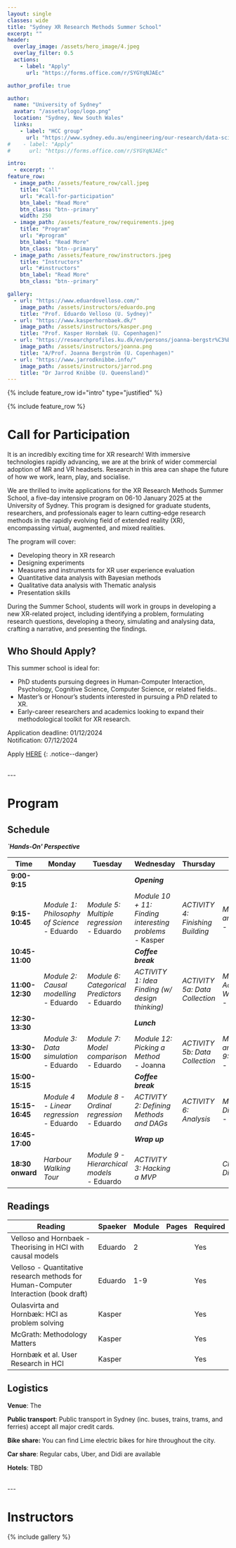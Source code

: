 ```yaml
---
layout: single
classes: wide
title: "Sydney XR Research Methods Summer School"
excerpt: ""
header:
  overlay_image: /assets/hero_image/4.jpeg
  overlay_filter: 0.5
  actions:
    - label: "Apply"
      url: "https://forms.office.com/r/SYGYqNJAEc"

author_profile: true

author:
  name: "University of Sydney"
  avatar: "/assets/logo/logo.png"
  location: "Sydney, New South Wales"
  links:
    - label: "HCC group"
      url: "https://www.sydney.edu.au/engineering/our-research/data-science-and-computer-engineering/human-centred-computing-hcc.html"
#    - label: "Apply"
#      url: "https://forms.office.com/r/SYGYqNJAEc"

intro: 
  - excerpt: ''
feature_row:
  - image_path: /assets/feature_row/call.jpeg
    title: "Call"
    url: "#call-for-participation"
    btn_label: "Read More"
    btn_class: "btn--primary"
    width: 250 
  - image_path: /assets/feature_row/requirements.jpeg
    title: "Program"
    url: "#program"
    btn_label: "Read More"
    btn_class: "btn--primary" 
  - image_path: /assets/feature_row/instructors.jpeg
    title: "Instructors"
    url: "#instructors"
    btn_label: "Read More"
    btn_class: "btn--primary"

gallery:
  - url: "https://www.eduardovelloso.com/"
    image_path: /assets/instructors/eduardo.png
    title: "Prof. Eduardo Velloso (U. Sydney)"
  - url: "https://www.kasperhornbaek.dk/"
    image_path: /assets/instructors/kasper.png
    title: "Prof. Kasper Hornbæk (U. Copenhagen)"
  - url: "https://researchprofiles.ku.dk/en/persons/joanna-bergstr%C3%B6m"
    image_path: /assets/instructors/joanna.png
    title: "A/Prof. Joanna Bergström (U. Copenhagen)"
  - url: "https://www.jarrodknibbe.info/"
    image_path: /assets/instructors/jarrod.png
    title: "Dr Jarrod Knibbe (U. Queensland)"
---
```


{% include feature_row id="intro" type="justified" %}

{% include feature_row %}

# Call for Participation 

It is an incredibly exciting time for XR research! With immersive technologies rapidly advancing, we are at the brink of wider commercial adoption of MR and VR headsets. Research in this area can shape the future of how we work, learn, play, and socialise.

We are thrilled to invite applications for the XR Research Methods Summer School, a five-day intensive program on 06-10 January 2025 at the University of Sydney. This program is designed for graduate students, researchers, and professionals eager to learn cutting-edge research methods in the rapidly evolving field of extended reality (XR), encompassing virtual, augmented, and mixed realities.


The program will cover:
- Developing theory in XR research 
- Designing experiments
- Measures and instruments for XR user experience evaluation
- Quantitative data analysis with Bayesian methods
- Qualitative data analysis with Thematic analysis
- Presentation skills

During the Summer School, students will work in groups in developing a new XR-related project, including identifying a problem, formulating research questions, developing a theory, simulating and analysing data, crafting a narrative, and presenting the findings.

## Who Should Apply? 

This summer school is ideal for:

- PhD students pursuing degrees in Human-Computer Interaction, Psychology, Cognitive Science, Computer Science, or related fields..
- Master’s or Honour’s students interested in pursuing a PhD related to XR.
- Early-career researchers and academics looking to expand their methodological toolkit for XR research.

Application deadline: 01/12/2024 <br/>
Notification: 07/12/2024

 
Apply <a href="https://forms.office.com/r/SYGYqNJAEc">HERE</a>
{: .notice--danger}

<br/>
---

# Program 

## Schedule

***`Hands-On' Perspective***

| Time | Monday | Tuesday | Wednesday | Thursday | Friday |
| ---  | ---    | ---     | ---       | ---      | ---    |
| **9:00-9:15** | | | ***Opening*** | | |
| **9:15-10:45** | *Module 1: Philosophy of Science* <br/>- Eduardo | *Module 5: Multiple regression* <br/>- Eduardo | *Module 10 + 11: Finding interesting problems* <br/>- Kasper | *ACTIVITY 4: Finishing Building* | *Module 13 and Activity 7* <br/>- Instructor? |
| **10:45-11:00** | | | ***Coffee break*** | | | 
| **11:00-12:30** | *Module 2: Causal modelling* <br/>- Eduardo | *Module 6: Categorical Predictors* <br/>- Eduardo | *ACTIVITY 1: Idea Finding (w/ design thinking)* | *ACTIVITY 5a: Data Collection*  | *Module 14: Activity 8: Writing (Intro)* <br/>- Instructor? | 
| **12:30-13:30** | | | ***Lunch*** | | | 
| **13:30-15:00** | *Module 3: Data simulation* <br/>- Eduardo | *Module 7: Model comparison* <br/>- Eduardo | *Module 12: Picking a Method* <br/>- Joanna | *ACTIVITY 5b: Data Collection* | *Module 15 and Activity 9: Illustrating* <br/>- Instructor? |
| **15:00-15:15** | | | ***Coffee break*** | | |
| **15:15-16:45** | *Module 4 - Linear regression* <br/>- Eduardo | *Module 8 - Ordinal regression* <br/>- Eduardo | *ACTIVITY 2: Defining Methods and DAGs* | *ACTIVITY 6: Analysis* | *Module 16: Disseminating* <br/>- Instructor? |
| **16:45-17:00** | | | ***Wrap up*** | | |
| **18:30 onward** | *Harbour Walking Tour* | *Module 9 - Hierarchical models* <br/>- Eduardo | *ACTIVITY 3: Hacking a MVP* | | *Closing Dinner* |


## Readings

| Reading | Spaeker | Module | Pages | Required |
| ---    | ---   | ---      | ---     | ---     |
| Velloso and Hornbaek - Theorising in HCI with causal models | Eduardo | 2 | | Yes |
| Velloso - Quantitative research methods for Human-Computer Interaction (book draft) | Eduardo | 1-9 | | Yes |
| Oulasvirta and Hornbæk: HCI as problem solving | Kasper | | | Yes |
| McGrath: Methodology Matters | Kasper | | | Yes |
| Hornbæk et al. User Research in HCI | Kasper | | | Yes |

## Logistics

**Venue**: The 

**Public transport**: Public transport in Sydney (inc. buses, trains, trams, and ferries) accept all major credit cards. <br/>

**Bike share:** You can find Lime electric bikes for hire throughout the city.<br/>

**Car share**: Regular cabs, Uber, and Didi are available<br/>

**Hotels**: TBD <br/>

<br/>
---

# Instructors

{% include gallery %}

